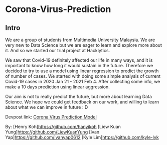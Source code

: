 # Corona-Virus-Prediction

## Intro
We are a group of students from Multimedia University Malaysia. We are very new to Data Science but we are eager to learn and explore more about it. And so we started our trial project at Hacklytics.

We saw that Covid-19 definitely affected our life in many ways, and it is important to know how long it would sustain in the future. Therefore we decided to try to use a model using linear regression to predict the growth of number of cases. We started with doing some simple analysis of current Covid-19 cases in 2020 Jan 21 - 2021 Feb 4. After collecting some info, we make a 10 days prediction using linear aggression. 

Our aim is not to really predict the future, but more about learning Data Science. We hope we could get feedback on our work, and willing to learn about what we can improve in future : D

Devpost link: [Corona Virus Prediction Model](https://devpost.com/software/corona-virus-prediction-model)

By:
[Henry Koh]https://github.com/hanyikoh
[Liew Kuan Yung]https://github.com/LiewKuanYung
[Ivan Yap]https://github.com/ivanyap0612
[Kyle Lim]https://github.com/kyle-lyk
